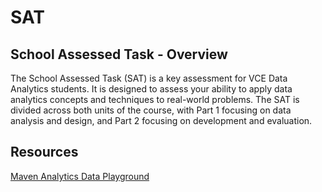 # SAT

## School Assessed Task - Overview

The School Assessed Task (SAT) is a key assessment for VCE Data Analytics students. It is designed to assess your ability to apply data analytics concepts and techniques to real-world problems. The SAT is divided across both units of the course, with Part 1 focusing on data analysis and design, and Part 2 focusing on development and evaluation.

## Resources

[Maven Analytics Data Playground](https://mavenanalytics.io/data-playground)

